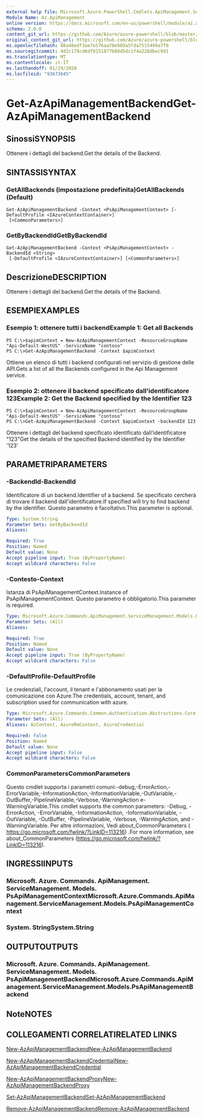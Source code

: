 ```yaml
---
external help file: Microsoft.Azure.PowerShell.Cmdlets.ApiManagement.ServiceManagement.dll-Help.xml
Module Name: Az.ApiManagement
online version: https://docs.microsoft.com/en-us/powershell/module/az.apimanagement/get-azapimanagementbackend
schema: 2.0.0
content_git_url: https://github.com/Azure/azure-powershell/blob/master/src/ApiManagement/ApiManagement/help/Get-AzApiManagementBackend.md
original_content_git_url: https://github.com/Azure/azure-powershell/blob/master/src/ApiManagement/ApiManagement/help/Get-AzApiManagementBackend.md
ms.openlocfilehash: 88a48edf3ae7e576aa78e989a5fda7515499a7f0
ms.sourcegitcommit: 4d2c178cd6df9151877b08d54c1f4a228dbec9d1
ms.translationtype: MT
ms.contentlocale: it-IT
ms.lasthandoff: 01/29/2020
ms.locfileid: "93673645"
---
```

# <span data-ttu-id="51fea-101">Get-AzApiManagementBackend</span><span class="sxs-lookup"><span data-stu-id="51fea-101">Get-AzApiManagementBackend</span></span>

## <span data-ttu-id="51fea-102">Sinossi</span><span class="sxs-lookup"><span data-stu-id="51fea-102">SYNOPSIS</span></span>
<span data-ttu-id="51fea-103">Ottenere i dettagli del backend.</span><span class="sxs-lookup"><span data-stu-id="51fea-103">Get the details of the Backend.</span></span>

## <span data-ttu-id="51fea-104">SINTASSI</span><span class="sxs-lookup"><span data-stu-id="51fea-104">SYNTAX</span></span>

### <span data-ttu-id="51fea-105">GetAllBackends (impostazione predefinita)</span><span class="sxs-lookup"><span data-stu-id="51fea-105">GetAllBackends (Default)</span></span>
```
Get-AzApiManagementBackend -Context <PsApiManagementContext> [-DefaultProfile <IAzureContextContainer>]
 [<CommonParameters>]
```

### <span data-ttu-id="51fea-106">GetByBackendId</span><span class="sxs-lookup"><span data-stu-id="51fea-106">GetByBackendId</span></span>
```
Get-AzApiManagementBackend -Context <PsApiManagementContext> -BackendId <String>
 [-DefaultProfile <IAzureContextContainer>] [<CommonParameters>]
```

## <span data-ttu-id="51fea-107">Descrizione</span><span class="sxs-lookup"><span data-stu-id="51fea-107">DESCRIPTION</span></span>
<span data-ttu-id="51fea-108">Ottenere i dettagli del backend.</span><span class="sxs-lookup"><span data-stu-id="51fea-108">Get the details of the Backend.</span></span>

## <span data-ttu-id="51fea-109">ESEMPI</span><span class="sxs-lookup"><span data-stu-id="51fea-109">EXAMPLES</span></span>

### <span data-ttu-id="51fea-110">Esempio 1: ottenere tutti i backend</span><span class="sxs-lookup"><span data-stu-id="51fea-110">Example 1: Get all Backends</span></span>
```
PS C:\>$apimContext = New-AzApiManagementContext -ResourceGroupName "Api-Default-WestUS" -ServiceName "contoso"
PS C:\>Get-AzApiManagementBackend -Context $apimContext
```

<span data-ttu-id="51fea-111">Ottiene un elenco di tutti i backend configurati nel servizio di gestione delle API.</span><span class="sxs-lookup"><span data-stu-id="51fea-111">Gets a list of all the Backends configured in the Api Management service.</span></span>

### <span data-ttu-id="51fea-112">Esempio 2: ottenere il backend specificato dall'identificatore 123</span><span class="sxs-lookup"><span data-stu-id="51fea-112">Example 2: Get the Backend specified by the Identifier 123</span></span>
```
PS C:\>$apimContext = New-AzApiManagementContext -ResourceGroupName "Api-Default-WestUS" -ServiceName "contoso"
PS C:\>Get-AzApiManagementBackend -Context $apimContext -backendId 123
```

<span data-ttu-id="51fea-113">Ottenere i dettagli del backend specificato identificato dall'identificatore "123"</span><span class="sxs-lookup"><span data-stu-id="51fea-113">Get the details of the specified Backend identified by the Identifier '123'</span></span>

## <span data-ttu-id="51fea-114">PARAMETRI</span><span class="sxs-lookup"><span data-stu-id="51fea-114">PARAMETERS</span></span>

### <span data-ttu-id="51fea-115">-BackendId</span><span class="sxs-lookup"><span data-stu-id="51fea-115">-BackendId</span></span>
<span data-ttu-id="51fea-116">Identificatore di un backend.</span><span class="sxs-lookup"><span data-stu-id="51fea-116">Identifier of a backend.</span></span>
<span data-ttu-id="51fea-117">Se specificato cercherà di trovare il backend dall'identificatore.</span><span class="sxs-lookup"><span data-stu-id="51fea-117">If specified will try to find backend by the identifier.</span></span>
<span data-ttu-id="51fea-118">Questo parametro è facoltativo.</span><span class="sxs-lookup"><span data-stu-id="51fea-118">This parameter is optional.</span></span>

```yaml
Type: System.String
Parameter Sets: GetByBackendId
Aliases:

Required: True
Position: Named
Default value: None
Accept pipeline input: True (ByPropertyName)
Accept wildcard characters: False
```

### <span data-ttu-id="51fea-119">-Contesto</span><span class="sxs-lookup"><span data-stu-id="51fea-119">-Context</span></span>
<span data-ttu-id="51fea-120">Istanza di PsApiManagementContext.</span><span class="sxs-lookup"><span data-stu-id="51fea-120">Instance of PsApiManagementContext.</span></span>
<span data-ttu-id="51fea-121">Questo parametro è obbligatorio.</span><span class="sxs-lookup"><span data-stu-id="51fea-121">This parameter is required.</span></span>

```yaml
Type: Microsoft.Azure.Commands.ApiManagement.ServiceManagement.Models.PsApiManagementContext
Parameter Sets: (All)
Aliases:

Required: True
Position: Named
Default value: None
Accept pipeline input: True (ByPropertyName)
Accept wildcard characters: False
```

### <span data-ttu-id="51fea-122">-DefaultProfile</span><span class="sxs-lookup"><span data-stu-id="51fea-122">-DefaultProfile</span></span>
<span data-ttu-id="51fea-123">Le credenziali, l'account, il tenant e l'abbonamento usati per la comunicazione con Azure.</span><span class="sxs-lookup"><span data-stu-id="51fea-123">The credentials, account, tenant, and subscription used for communication with azure.</span></span>

```yaml
Type: Microsoft.Azure.Commands.Common.Authentication.Abstractions.Core.IAzureContextContainer
Parameter Sets: (All)
Aliases: AzContext, AzureRmContext, AzureCredential

Required: False
Position: Named
Default value: None
Accept pipeline input: False
Accept wildcard characters: False
```

### <span data-ttu-id="51fea-124">CommonParameters</span><span class="sxs-lookup"><span data-stu-id="51fea-124">CommonParameters</span></span>
<span data-ttu-id="51fea-125">Questo cmdlet supporta i parametri comuni:-debug,-ErrorAction,-ErrorVariable,-InformationAction,-InformationVariable,-OutVariable,-OutBuffer,-PipelineVariable,-Verbose,-WarningAction e-WarningVariable.</span><span class="sxs-lookup"><span data-stu-id="51fea-125">This cmdlet supports the common parameters: -Debug, -ErrorAction, -ErrorVariable, -InformationAction, -InformationVariable, -OutVariable, -OutBuffer, -PipelineVariable, -Verbose, -WarningAction, and -WarningVariable.</span></span> <span data-ttu-id="51fea-126">Per altre informazioni, Vedi about_CommonParameters ( https://go.microsoft.com/fwlink/?LinkID=113216) .</span><span class="sxs-lookup"><span data-stu-id="51fea-126">For more information, see about_CommonParameters (https://go.microsoft.com/fwlink/?LinkID=113216).</span></span>

## <span data-ttu-id="51fea-127">INGRESSI</span><span class="sxs-lookup"><span data-stu-id="51fea-127">INPUTS</span></span>

### <span data-ttu-id="51fea-128">Microsoft. Azure. Commands. ApiManagement. ServiceManagement. Models. PsApiManagementContext</span><span class="sxs-lookup"><span data-stu-id="51fea-128">Microsoft.Azure.Commands.ApiManagement.ServiceManagement.Models.PsApiManagementContext</span></span>

### <span data-ttu-id="51fea-129">System. String</span><span class="sxs-lookup"><span data-stu-id="51fea-129">System.String</span></span>

## <span data-ttu-id="51fea-130">OUTPUT</span><span class="sxs-lookup"><span data-stu-id="51fea-130">OUTPUTS</span></span>

### <span data-ttu-id="51fea-131">Microsoft. Azure. Commands. ApiManagement. ServiceManagement. Models. PsApiManagementBackend</span><span class="sxs-lookup"><span data-stu-id="51fea-131">Microsoft.Azure.Commands.ApiManagement.ServiceManagement.Models.PsApiManagementBackend</span></span>

## <span data-ttu-id="51fea-132">Note</span><span class="sxs-lookup"><span data-stu-id="51fea-132">NOTES</span></span>

## <span data-ttu-id="51fea-133">COLLEGAMENTI CORRELATI</span><span class="sxs-lookup"><span data-stu-id="51fea-133">RELATED LINKS</span></span>

[<span data-ttu-id="51fea-134">New-AzApiManagementBackend</span><span class="sxs-lookup"><span data-stu-id="51fea-134">New-AzApiManagementBackend</span></span>](./New-AzApiManagementBackend.md)

[<span data-ttu-id="51fea-135">New-AzApiManagementBackendCredential</span><span class="sxs-lookup"><span data-stu-id="51fea-135">New-AzApiManagementBackendCredential</span></span>](./New-AzApiManagementBackendCredential.md)

[<span data-ttu-id="51fea-136">New-AzApiManagementBackendProxy</span><span class="sxs-lookup"><span data-stu-id="51fea-136">New-AzApiManagementBackendProxy</span></span>](./New-AzApiManagementBackendProxy.md)

[<span data-ttu-id="51fea-137">Set-AzApiManagementBackend</span><span class="sxs-lookup"><span data-stu-id="51fea-137">Set-AzApiManagementBackend</span></span>](./Set-AzApiManagementBackend.md)

[<span data-ttu-id="51fea-138">Remove-AzApiManagementBackend</span><span class="sxs-lookup"><span data-stu-id="51fea-138">Remove-AzApiManagementBackend</span></span>](./Remove-AzApiManagementBackend.md)
